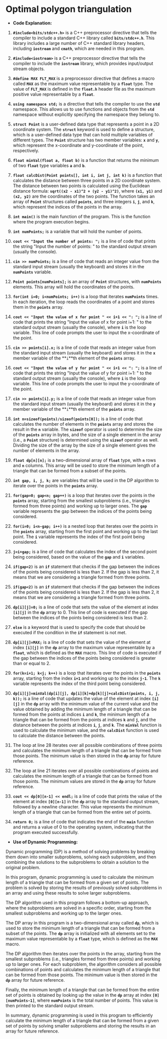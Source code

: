 # Optimal polygon triangulation

- **Code Explanation:**

1. **`#include<bits/stdc++.h>`** is a C++ preprocessor directive that tells the compiler to include a standard C++ library called **`bits/stdc++.h`**. This library includes a large number of C++ standard library headers, including **`iostream`** and **`cmath`**, which are needed in this program.
2. **`#include<iostream>`** is a C++ preprocessor directive that tells the compiler to include the **`iostream`** library, which provides input/output stream objects.
3. **`#define MAX FLT_MAX`** is a preprocessor directive that defines a macro called **`MAX`** as the maximum value representable by a **`float`** type. The value of **`FLT_MAX`** is defined in the **`float.h`** header file as the maximum positive value representable by a **`float`**.
4. **`using namespace std;`** is a directive that tells the compiler to use the **`std`** namespace. This allows us to use functions and objects from the **`std`** namespace without explicitly specifying the namespace they belong to.
5. **`struct Point`** is a user-defined data type that represents a point in a 2D coordinate system. The **`struct`** keyword is used to define a structure, which is a user-defined data type that can hold multiple variables of different types. The **`Point`** structure has two member variables: **`x`** and **`y`**, which represent the x-coordinate and y-coordinate of the point, respectively.
6. **`float minVal(float a, float b)`** is a function that returns the minimum of two **`float`** type variables **`a`** and **`b`**.
7. **`float calcDist(Point points[], int i, int j, int k)`** is a function that calculates the distance between three points in a 2D coordinate system. The distance between two points is calculated using the Euclidean distance formula: **`sqrt((x2 - x1)^2 + (y2 - y1)^2)`**, where **`(x1, y1)`** and **`(x2, y2)`** are the coordinates of the two points. The function takes an array of **`Point`** structures called **`points`**, and three integers **`i`**, **`j`**, and **`k`**, which represent the indices of the points in the array.
8. **`int main()`** is the main function of the program. This is the function where the program execution begins.
9. **`int numPoints;`** is a variable that will hold the number of points.
10. **`cout << "Input the number of points: ";`** is a line of code that prints the string "Input the number of points: " to the standard output stream (usually the console).
11. **`cin >> numPoints;`** is a line of code that reads an integer value from the standard input stream (usually the keyboard) and stores it in the **`numPoints`** variable.
12. **`Point points[numPoints];`** is an array of **`Point`** structures, with **`numPoints`** elements. This array will hold the coordinates of the points.
13. **`for(int i=0; i<numPoints; i++)`** is a loop that iterates **`numPoints`** times. In each iteration, the loop reads the coordinates of a point and stores them in the **`points`** array.

1. **`cout << "Input the value of x for point " << i+1 << ": ";`** is a line of code that prints the string "Input the value of x for point i+1: " to the standard output stream (usually the console), where **`i`** is the loop variable. This line of code prompts the user to input the x-coordinate of the point.
2. **`cin >> points[i].x;`** is a line of code that reads an integer value from the standard input stream (usually the keyboard) and stores it in the **`x`** member variable of the **`i`**th element of the **`points`** array.
3. **`cout << "Input the value of y for point " << i+1 << ": ";`** is a line of code that prints the string "Input the value of y for point i+1: " to the standard output stream (usually the console), where **`i`** is the loop variable. This line of code prompts the user to input the y-coordinate of the point.
4. **`cin >> points[i].y;`** is a line of code that reads an integer value from the standard input stream (usually the keyboard) and stores it in the **`y`** member variable of the **`i`**th element of the **`points`** array.
5. **`int n=sizeof(points)/sizeof(points[0]);`** is a line of code that calculates the number of elements in the **`points`** array and stores the result in the **`n`** variable. The **`sizeof`** operator is used to determine the size of the **`points`** array in bytes, and the size of a single element in the array (i.e., a **`Point`** structure) is determined using the **`sizeof`** operator as well. Dividing the size of the array by the size of a single element gives the number of elements in the array.
6. **`float dp[n][n];`** is a two-dimensional array of **`float`** type, with **`n`** rows and **`n`** columns. This array will be used to store the minimum length of a triangle that can be formed from a subset of the points.
7. **`int gap, i, j, k;`** are variables that will be used in the DP algorithm to iterate over the points in the **`points`** array.
8. **`for(gap=0; gap<n; gap++)`** is a loop that iterates over the points in the **`points`** array, starting from the smallest subproblems (i.e., triangles formed from three points) and working up to larger ones. The **`gap`** variable represents the gap between the indices of the points being considered.
9. **`for(i=0; i<n-gap; i++)`** is a nested loop that iterates over the points in the **`points`** array, starting from the first point and working up to the last point. The **`i`** variable represents the index of the first point being considered.
10. **`j=i+gap;`** is a line of code that calculates the index of the second point being considered, based on the value of the **`gap`** and **`i`** variables.
11. **`if(gap<2)`** is an **`if`** statement that checks if the gap between the indices of the points being considered is less than 2. If the gap is less than 2, it means that we are considering a triangle formed from three points.
12. **`if(gap<2)`** is an **`if`** statement that checks if the gap between the indices of the points being considered is less than 2. If the gap is less than 2, it means that we are considering a triangle formed from three points.
13. **`dp[i][j]=0;`** is a line of code that sets the value of the element at index **`[i][j]`** in the **`dp`** array to 0. This line of code is executed if the gap between the indices of the points being considered is less than 2.
14. **`else`** is a keyword that is used to specify the code that should be executed if the condition in the **`if`** statement is not met.
15. **`dp[i][j]=MAX;`** is a line of code that sets the value of the element at index **`[i][j]`** in the **`dp`** array to the maximum value representable by a **`float`**, which is defined as the **`MAX`** macro. This line of code is executed if the gap between the indices of the points being considered is greater than or equal to 2.
16. **`for(k=i+1; k<j; k++)`** is a loop that iterates over the points in the **`points`** array, starting from the index **`i+1`** and working up to the index **`j-1`**. The **`k`** variable represents the index of the third point being considered.
17. **`dp[i][j]=minVal(dp[i][j], dp[i][k]+dp[k][j]+calcDist(points, i, j, k));`** is a line of code that updates the value of the element at index **`[i][j]`** in the **`dp`** array with the minimum value of the current value and the value obtained by adding the minimum length of a triangle that can be formed from the points at indices **`i`** and **`k`**, the minimum length of a triangle that can be formed from the points at indices **`k`** and **`j`**, and the distance between the points at indices **`i`**, **`j`**, and **`k`**. The **`minVal`** function is used to calculate the minimum value, and the **`calcDist`** function is used to calculate the distance between the points.
18. The loop at line 28 iterates over all possible combinations of three points and calculates the minimum length of a triangle that can be formed from those points. The minimum value is then stored in the **`dp`** array for future reference.
19. The loop at line 21 iterates over all possible combinations of points and calculates the minimum length of a triangle that can be formed from those points. The minimum values are stored in the **`dp`** array for future reference.
20. **`cout << dp[0][n-1] << endl;`** is a line of code that prints the value of the element at index **`[0][n-1]`** in the **`dp`** array to the standard output stream, followed by a newline character. This value represents the minimum length of a triangle that can be formed from the entire set of points.
21. **`return 0;`** is a line of code that indicates the end of the **`main`** function and returns a value of 0 to the operating system, indicating that the program executed successfully.

- **Use of Dynamic Programming:**

Dynamic programming (DP) is a method of solving problems by breaking them down into smaller subproblems, solving each subproblem, and then combining the solutions to the subproblems to obtain a solution to the original problem.

In this program, dynamic programming is used to calculate the minimum length of a triangle that can be formed from a given set of points. The problem is solved by storing the results of previously solved subproblems in an array and using these results to solve larger subproblems.

The DP algorithm used in this program follows a bottom-up approach, where the subproblems are solved in a specific order, starting from the smallest subproblems and working up to the larger ones.

The DP array in this program is a two-dimensional array called **`dp`**, which is used to store the minimum length of a triangle that can be formed from a subset of the points. The **`dp`** array is initialized with all elements set to the maximum value representable by a **`float`** type, which is defined as the **`MAX`** macro.

The DP algorithm then iterates over the points in the array, starting from the smallest subproblems (i.e., triangles formed from three points) and working up to larger ones. For each subproblem, the algorithm considers all possible combinations of points and calculates the minimum length of a triangle that can be formed from those points. The minimum value is then stored in the **`dp`** array for future reference.

Finally, the minimum length of a triangle that can be formed from the entire set of points is obtained by looking up the value in the **`dp`** array at index **`[0][numPoints-1]`**, where **`numPoints`** is the total number of points. This value is then printed to the standard output stream.

In summary, dynamic programming is used in this program to efficiently calculate the minimum length of a triangle that can be formed from a given set of points by solving smaller subproblems and storing the results in an array for future reference.